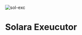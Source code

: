 ![sol-exc](https://github.com/user-attachments/assets/8a8a142e-11e7-4c40-a300-83ede3a13076)




# Solara Exeucutor
